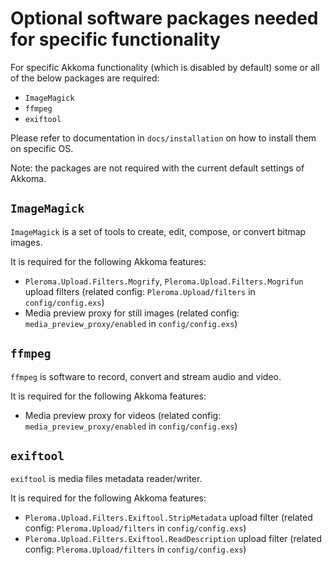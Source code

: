 # Optional software packages needed for specific functionality

For specific Akkoma functionality (which is disabled by default) some or all of the below packages are required:
  * `ImageMagick`
  * `ffmpeg`
  * `exiftool`
  
Please refer to documentation in `docs/installation` on how to install them on specific OS.
  
Note: the packages are not required with the current default settings of Akkoma.

## `ImageMagick`

`ImageMagick` is a set of tools to create, edit, compose, or convert bitmap images.

It is required for the following Akkoma features:
  * `Pleroma.Upload.Filters.Mogrify`, `Pleroma.Upload.Filters.Mogrifun` upload filters (related config: `Pleroma.Upload/filters` in `config/config.exs`)
  * Media preview proxy for still images (related config: `media_preview_proxy/enabled` in `config/config.exs`)
  
## `ffmpeg`

`ffmpeg` is software to record, convert and stream audio and video.

It is required for the following Akkoma features:
  * Media preview proxy for videos (related config: `media_preview_proxy/enabled` in `config/config.exs`)

## `exiftool`

`exiftool` is media files metadata reader/writer.

It is required for the following Akkoma features:
  * `Pleroma.Upload.Filters.Exiftool.StripMetadata` upload filter (related config: `Pleroma.Upload/filters` in `config/config.exs`)
  * `Pleroma.Upload.Filters.Exiftool.ReadDescription` upload filter (related config: `Pleroma.Upload/filters` in `config/config.exs`)
